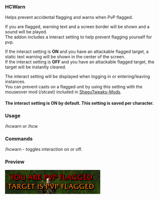 ### HCWarn
Helps prevent accidental flagging and warns when PvP flagged.    
 
If you are flagged, warning text and a screen border will be shown and a sound will be played.   
The addon includes a interact setting to help prevent flagging yourself for pvp.    

If the interact setting is **ON** and you have an attackable flagged target, a static text warning will be shown in the center of the screen.    
If the interact setting is **OFF** and you have an attackable flagged target, the target will be instantly cleared.

The interact setting will be displayed when logging in or entering/leaving instances.  
You can prevent casts on a flagged unit by using this setting with the mouseover mod (/stcast) included in [ShaguTweaks-Mods](https://github.com/GryllsAddons/ShaguTweaks-Mods).    

#### The interact setting is ON by default. This setting is saved per character.

### Usage
/hcwarn or /hcw    

### Commands
/hcwarn - toggles interaction on or off.

### Preview
![preview](https://raw.githubusercontent.com/GryllsAddons/AddonPreviews/main/HCWarn/HCWarn.png)
